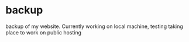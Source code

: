 # backup
backup of my website. Currently working on local machine, testing taking place to work on public hosting

